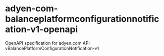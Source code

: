 # adyen-com-balanceplatformconfigurationnotification-v1-openapi
OpenAPI specification for adyen.com API vBalancePlatformConfigurationNotification-v1
